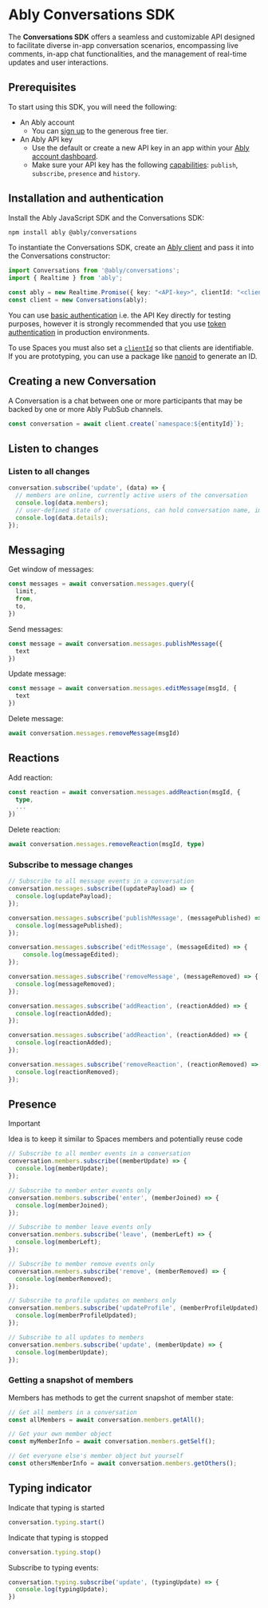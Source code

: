 # Ably Conversations SDK

The **Conversations SDK** offers a seamless and customizable API designed to facilitate diverse 
in-app conversation scenarios, encompassing live comments, in-app chat functionalities, 
and the management of real-time updates and user interactions.

## Prerequisites

To start using this SDK, you will need the following:

* An Ably account
    * You can [sign up](https://ably.com/signup) to the generous free tier.
* An Ably API key
    * Use the default or create a new API key in an app within your [Ably account dashboard](https://ably.com/dashboard).
    * Make sure your API key has the following [capabilities](https://ably.com/docs/auth/capabilities): `publish`, `subscribe`, `presence` and `history`.


## Installation and authentication

Install the Ably JavaScript SDK and the Conversations SDK:

```sh
npm install ably @ably/conversations
```

To instantiate the Conversations SDK, create an [Ably client](https://ably.com/docs/getting-started/setup) and pass it into the Conversations constructor:

```ts
import Conversations from '@ably/conversations';
import { Realtime } from 'ably';

const ably = new Realtime.Promise({ key: "<API-key>", clientId: "<client-ID>" });
const client = new Conversations(ably);
```
You can use [basic authentication](https://ably.com/docs/auth/basic) i.e. the API Key directly for testing purposes, however it is strongly recommended that you use [token authentication](https://ably.com/docs/auth/token) in production environments.

To use Spaces you must also set a [`clientId`](https://ably.com/docs/auth/identified-clients) so that clients are identifiable. If you are prototyping, you can use a package like [nanoid](https://www.npmjs.com/package/nanoid) to generate an ID.


## Creating a new Conversation

A Conversation is a chat between one or more participants that may be backed by one or more Ably PubSub channels.

```ts
const conversation = await client.create(`namespace:${entityId}`);
```

## Listen to changes

### Listen to all changes

```ts
conversation.subscribe('update', (data) => {
  // members are online, currently active users of the conversation
  console.log(data.members);
  // user-defined state of cnversations, can hold conversation name, image, description, etc.
  console.log(data.details);
});
```

## Messaging

Get window of messages:

```ts
const messages = await conversation.messages.query({
  limit,
  from,
  to,
})
```

Send messages:

```ts
const message = await conversation.messages.publishMessage({
  text
})
```

Update message:

```ts
const message = await conversation.messages.editMessage(msgId, {
  text
})
```

Delete message:

```ts
await conversation.messages.removeMessage(msgId)
```

## Reactions

Add reaction:

```ts
const reaction = await conversation.messages.addReaction(msgId, {
  type,
  ...
})
```

Delete reaction:

```ts
await conversation.messages.removeReaction(msgId, type)
```

### Subscribe to message changes

```ts
// Subscribe to all message events in a conversation
conversation.messages.subscribe((updatePayload) => {
  console.log(updatePayload);
});

conversation.messages.subscribe('publishMessage', (messagePublished) => {
  console.log(messagePublished);
});

conversation.messages.subscribe('editMessage', (messageEdited) => {
    console.log(messageEdited);
});

conversation.messages.subscribe('removeMessage', (messageRemoved) => {
  console.log(messageRemoved);
});

conversation.messages.subscribe('addReaction', (reactionAdded) => {
  console.log(reactionAdded);
});

conversation.messages.subscribe('addReaction', (reactionAdded) => {
  console.log(reactionAdded);
});

conversation.messages.subscribe('removeReaction', (reactionRemoved) => {
  console.log(reactionRemoved);
});
```

[//]: # (TODO message statuses updates: sent, delivered, read)

## Presence

> [!IMPORTANT]  
> Idea is to keep it similar to Spaces members and potentially reuse code 

```ts
// Subscribe to all member events in a conversation
conversation.members.subscribe((memberUpdate) => {
  console.log(memberUpdate);
});

// Subscribe to member enter events only
conversation.members.subscribe('enter', (memberJoined) => {
  console.log(memberJoined);
});

// Subscribe to member leave events only
conversation.members.subscribe('leave', (memberLeft) => {
  console.log(memberLeft);
});

// Subscribe to member remove events only
conversation.members.subscribe('remove', (memberRemoved) => {
  console.log(memberRemoved);
});

// Subscribe to profile updates on members only
conversation.members.subscribe('updateProfile', (memberProfileUpdated) => {
  console.log(memberProfileUpdated);
});

// Subscribe to all updates to members
conversation.members.subscribe('update', (memberUpdate) => {
  console.log(memberUpdate);
});
```

### Getting a snapshot of members

Members has methods to get the current snapshot of member state:

```ts
// Get all members in a conversation
const allMembers = await conversation.members.getAll();

// Get your own member object
const myMemberInfo = await conversation.members.getSelf();

// Get everyone else's member object but yourself
const othersMemberInfo = await conversation.members.getOthers();
```

## Typing indicator

Indicate that typing is started

```ts
conversation.typing.start()
```

Indicate that typing is stopped

```ts
conversation.typing.stop()
```

Subscribe to typing events:

```ts
conversation.typing.subscribe('update', (typingUpdate) => {
  console.log(typingUpdate);
})
```
